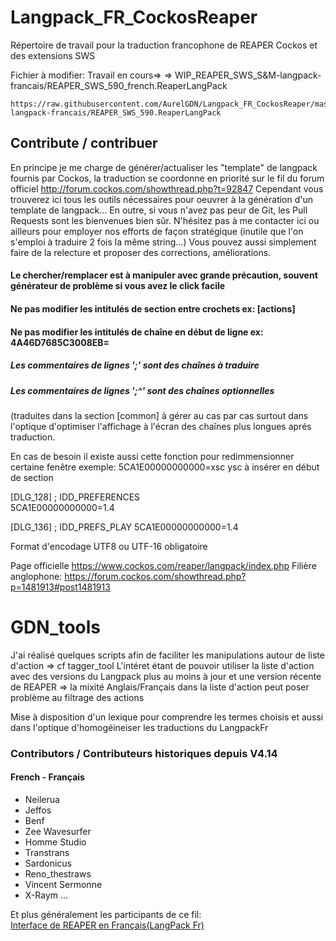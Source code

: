 # Langpack_FR_CockosReaper

Répertoire de travail pour la traduction francophone de REAPER Cockos et des extensions SWS

Fichier à modifier:
Travail en cours=>  => WIP_REAPER_SWS_S&M-langpack-francais/REAPER_SWS_590_french.ReaperLangPack

```
https://raw.githubusercontent.com/AurelGDN/Langpack_FR_CockosReaper/master/WIP_REAPER_SWS_S%26M-langpack-francais/REAPER_SWS_590.ReaperLangPack
```

## Contribute / contribuer

  En principe je me charge de générer/actualiser les "template" de langpack fournis par Cockos, la traduction se coordonne en priorité sur le fil du forum officiel http://forum.cockos.com/showthread.php?t=92847
Cependant vous trouverez ici tous les outils nécessaires pour oeuvrer à la génération d'un template de langpack...
En outre, si vous n'avez pas peur de Git, les Pull Requests sont les bienvenues bien sûr. N'hésitez pas à me contacter ici ou ailleurs pour employer nos efforts de façon stratégique (inutile que l'on s'emploi à traduire 2 fois la même string...)
Vous pouvez aussi simplement faire de la relecture et proposer des corrections, améliorations.

#### Le chercher/remplacer est à manipuler avec grande précaution, souvent générateur de problème si vous avez le click facile
#### Ne pas modifier les intitulés de section entre crochets                  ex:  [actions]
#### Ne pas modifier les intitulés de chaîne en début de ligne                 ex: 4A46D7685C3008EB=

##### Les commentaires de lignes ';' sont des chaînes à traduire
##### Les commentaires de lignes ';^' sont des chaînes optionnelles 
(traduites dans la section [common] à gérer au cas par cas surtout dans l'optique d'optimiser l'affichage à l'écran des chaînes plus longues aprés traduction.

En cas de besoin il existe aussi cette fonction pour redimmensionner certaine fenêtre exemple: 5CA1E00000000000=xsc ysc
à insérer en début de section

[DLG_128] ; IDD_PREFERENCES          
5CA1E00000000000=1.4                 

[DLG_136] ; IDD_PREFS_PLAY
5CA1E00000000000=1.4

Format d'encodage UTF8 ou UTF-16 obligatoire

Page officielle https://www.cockos.com/reaper/langpack/index.php
Filière anglophone: https://forum.cockos.com/showthread.php?p=1481913#post1481913

# GDN_tools

J'ai réalisé quelques scripts afin de faciliter les manipulations autour de liste d'action => cf tagger_tool
L'intéret étant de pouvoir utiliser la liste d'action avec des versions du Langpack plus au moins à jour et une version récente  de REAPER => la mixité Anglais/Français dans la liste d'action peut poser problème au filtrage des actions

Mise à disposition d'un lexique pour comprendre les termes choisis et aussi dans l'optique d'homogéineiser les traductions du LangpackFr

### Contributors / Contributeurs historiques depuis V4.14

#### French - Français

* Neilerua
* Jeffos
* Benf
* Zee Wavesurfer
* Homme Studio
* Transtrans
* Sardonicus
* Reno_thestraws
* Vincent Sermonne
* X-Raym
...

Et plus généralement les participants de ce fil:  
[Interface de REAPER en Français(LangPack Fr)](http://forum.cockos.com/showthread.php?t=92847)








